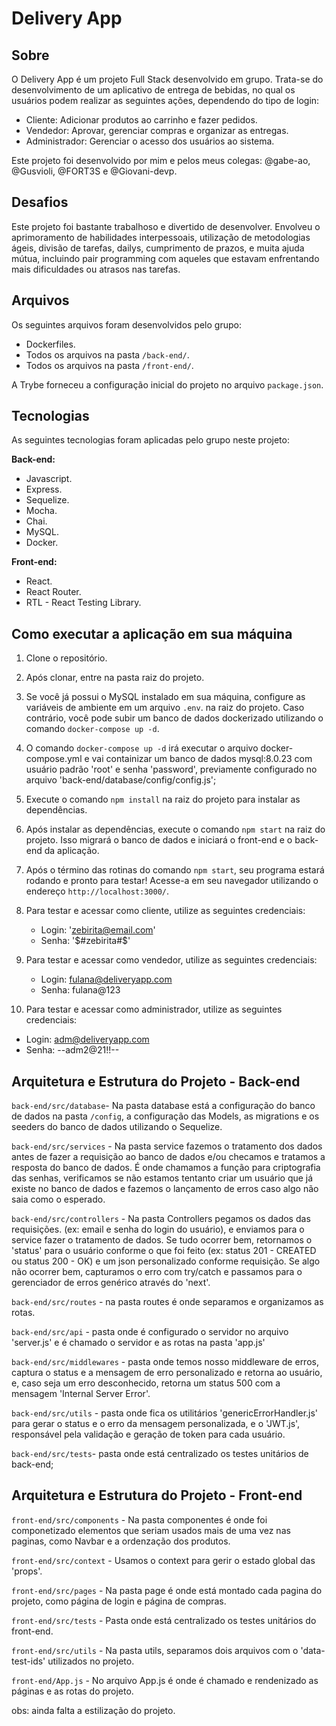 # Delivery App

## Sobre
O Delivery App é um projeto Full Stack desenvolvido em grupo. Trata-se do desenvolvimento de um aplicativo de entrega de bebidas, no qual os usuários podem realizar as seguintes ações, dependendo do tipo de login:

- Cliente: Adicionar produtos ao carrinho e fazer pedidos.
- Vendedor: Aprovar, gerenciar compras e organizar as entregas.
- Administrador: Gerenciar o acesso dos usuários ao sistema.

Este projeto foi desenvolvido por mim e pelos meus colegas: @gabe-ao, @Gusvioli, @FORT3S e @Giovani-devp.

## Desafios
Este projeto foi bastante trabalhoso e divertido de desenvolver. Envolveu o aprimoramento de habilidades interpessoais, utilização de metodologias ágeis, divisão de tarefas, dailys, cumprimento de prazos, e muita ajuda mútua, incluindo pair programming com aqueles que estavam enfrentando mais dificuldades ou atrasos nas tarefas.

## Arquivos
Os seguintes arquivos foram desenvolvidos pelo grupo:

- Dockerfiles.
- Todos os arquivos na pasta `/back-end/`.
- Todos os arquivos na pasta `/front-end/`.

A Trybe forneceu a configuração inicial do projeto no arquivo `package.json`.

## Tecnologias
As seguintes tecnologias foram aplicadas pelo grupo neste projeto:

**Back-end:**
- Javascript.
- Express.
- Sequelize.
- Mocha.
- Chai.
- MySQL.
- Docker.

**Front-end:**
- React.
- React Router.
- RTL - React Testing Library.

## Como executar a aplicação em sua máquina

1. Clone o repositório.
2. Após clonar, entre na pasta raiz do projeto.
3. Se você já possui o MySQL instalado em sua máquina, configure as variáveis de ambiente em um arquivo `.env`. na raiz do projeto. Caso contrário, você pode subir um banco de dados dockerizado utilizando o comando `docker-compose up -d`.
4. O comando `docker-compose up -d` irá executar o arquivo docker-compose.yml e vai containizar um banco de dados mysql:8.0.23 com usuário padrão 'root' e senha 'password', previamente configurado no arquivo 'back-end/database/config/config.js';
5. Execute o comando `npm install` na raiz do projeto para instalar as dependências.
6. Após instalar as dependências, execute o comando `npm start` na raiz do projeto. Isso migrará o banco de dados e iniciará o front-end e o back-end da aplicação.
7. Após o término das rotinas do comando `npm start`, seu programa estará rodando e pronto para testar! Acesse-a em seu navegador utilizando o endereço `http://localhost:3000/`.
8. Para testar e acessar como cliente, utilize as seguintes credenciais: 
   - Login: 'zebirita@email.com'
   - Senha: '$#zebirita#$'

9. Para testar e acessar como vendedor, utilize as seguintes credenciais: 
   - Login: fulana@deliveryapp.com
   - Senha: fulana@123

10. Para testar e acessar como administrador, utilize as seguintes credenciais: 
   - Login: adm@deliveryapp.com
   - Senha: --adm2@21!!--
  

## Arquitetura e Estrutura do Projeto - Back-end
`back-end/src/database`- Na pasta database está a configuração do banco de dados na pasta `/config`, a configuração das Models, as migrations e os seeders do banco de dados utilizando o Sequelize.

`back-end/src/services` - Na pasta service fazemos o tratamento dos dados antes de fazer a requisição ao banco de dados e/ou checamos e tratamos a resposta do banco de dados. É onde chamamos a função para criptografia das senhas, verificamos se não estamos tentanto criar um usuário que já existe no banco de dados e fazemos o lançamento de erros caso algo não saia como o esperado.

`back-end/src/controllers` - Na pasta Controllers pegamos os dados das requisições. (ex: email e senha do login do usuário), e enviamos para o service fazer o tratamento de dados. Se tudo ocorrer bem, retornamos o 'status' para o usuário conforme o que foi feito (ex:  status 201 - CREATED ou status 200 - OK) e um json personalizado conforme requisição. Se algo não ocorrer bem, capturamos o erro com try/catch e passamos para o gerenciador de erros genérico através do 'next'.

`back-end/src/routes` - na pasta routes é onde separamos e organizamos as rotas.

`back-end/src/api` - pasta onde é configurado o servidor no arquivo 'server.js' e é chamado o servidor e as rotas na pasta 'app.js'

`back-end/src/middlewares` - pasta onde temos nosso middleware de erros, captura o status e a mensagem de erro personalizado e retorna ao usuário, e, caso seja um erro desconhecido, retorna um status 500 com a mensagem 'Internal Server Error'.

`back-end/src/utils` -  pasta onde fica os utilitários 'genericErrorHandler.js' para gerar o status e o erro da mensagem personalizada, e o 'JWT.js', responsável pela validação e geração de token para cada usuário.

`back-end/src/tests`- pasta onde está centralizado os testes unitários de back-end;


## Arquitetura e Estrutura do Projeto - Front-end
`front-end/src/components` - Na pasta componentes é onde foi componetizado elementos que seriam usados mais de uma vez nas paginas, como Navbar e a ordenzação dos produtos.

`front-end/src/context` - Usamos o context para gerir o estado global das 'props'.

`front-end/src/pages` - Na pasta page é onde está montado cada pagina do projeto, como página de login e página de compras.

`front-end/src/tests` - Pasta onde está centralizado os testes unitários do front-end.

`front-end/src/utils` - Na pasta utils, separamos dois arquivos  com o 'data-test-ids' utilizados no projeto.

`front-end/App.js` - No arquivo App.js é onde é chamado e rendenizado as páginas e as rotas do projeto.


obs: ainda falta a estilização do projeto.








